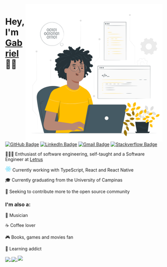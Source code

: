 <img src="https://github.com/gabrielsanttana/gabrielsanttana/blob/master/.github/gabriel.png?raw=true" width="440px" height="440px"  align='right' />

# Hey, I'm [Gabriel](linkedin.com/in/gabrielsanttana) 👋🏽

[![GitHub Badge](https://img.shields.io/badge/-GitHub-000?style=flat-square&logo=Github&logoColor=white&link=https://github.com/gabrielsanttana)](https://github.com/gabrielsanttana)
[![LinkedIn Badge](https://img.shields.io/badge/-LinkedIn-blue?style=flat-square&logo=Linkedin&logoColor=white&link=https://www.linkedin.com/in/gabrielsanttana/)](https://www.linkedin.com/in/gabrielsanttana/)
[![Gmail Badge](https://img.shields.io/badge/-Gmail-c14438?style=flat-square&logo=Gmail&logoColor=white&link=mailto:gabriel.gsantana7@gmail.com)](mailto:gabriel.gsantana7@gmail.com)
[![Stackverflow Badge](https://img.shields.io/badge/Stack%20Overflow-FE7A16?style=flat-square&logo=stack%20overflow&logoColor=fff)](https://stackoverflow.com/users/12422017/gabriel-santana)

<p>👨🏽‍💻 Enthusiast of software engineering, self-taught and a Software Engineer at <a href="https://www.letrus.com.br">Letrus</a></p>

<p><img src="./.github/react.png" alt="react" height="17"> Currently working with  TypeScript,  React and  React Native

<p>🎓 Currently graduating from the University of Campinas</p>

<p>🤝 Seeking to contribute more to the open source community</p>

### I'm also a:

🎸 Musician

☕ Coffee lover

🎮 Books, games and movies fan

🧠 Learning addict

<a href="https://github.com/gabrielsanttana/github-readme-stats">
  <img align="center" src="https://github-readme-stats.vercel.app/api?username=gabrielsanttana&show_icons=true&include_all_commits=true&count_private=true&hide_border=true&theme=dracula" />
</a>
<a href="https://github.com/gabrielsanttana/">
  <img align="center" src="https://github-readme-stats.vercel.app/api/top-langs/?username=gabrielsanttana&layout=compact&langs_count=8&hide_border=true&hide=php,css&theme=dracula" />
</a>

<img src="https://github-readme-streak-stats.herokuapp.com/?user=gabrielsanttana&hide_border=true&theme=dracula" />
